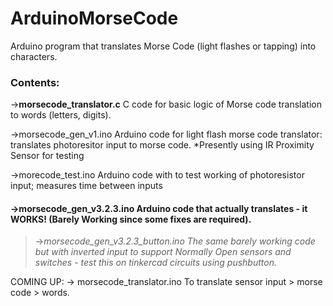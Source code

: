 # ArduinoMorseCode
Arduino program that translates Morse Code (light flashes or tapping) into characters.

### Contents:
->**morsecode_translator.c** C code for basic logic of Morse code translation to words (letters, digits).

->morsecode_gen_v1.ino Arduino code for light flash morse code translator: translates photoresitor input to morse code. *Presently using IR Proximity Sensor for testing

->morecode_test.ino Arduino code with to test working of photoresistor input; measures time between inputs

#### ->**morsecode_gen_v3.2.3.ino Arduino code that actually translates - it WORKS! (Barely Working since some fixes are required).**

>->_morsecode_gen_v3.2.3_button.ino The same barely working code but with inverted input to support Normally Open sensors and switches - test this on tinkercad circuits using pushbutton._

COMING UP: -> morsecode_translator.ino To translate sensor input > morse code > words.
